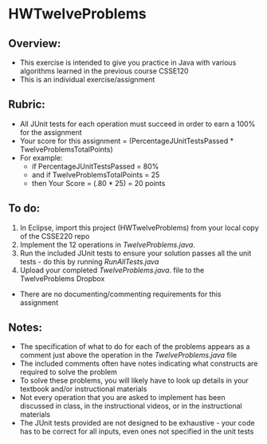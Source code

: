 # HWTwelveProblems

## Overview:
- This exercise is intended to give you practice in Java with various algorithms learned in the previous course CSSE120 
- This is an individual exercise/assignment

## Rubric:

- All JUnit tests for each operation must succeed in order to earn a 100% for the assignment
- Your score for this assignment = (PercentageJUnitTestsPassed * TwelveProblemsTotalPoints)
- For example:
  - if PercentageJUnitTestsPassed = 80%
  - and if TwelveProblemsTotalPoints = 25
  - then Your Score = (.80 * 25) = 20 points


## To do:

1. In Eclipse, import this project (HWTwelveProblems) from your local copy of the CSSE220 repo
2. Implement the 12 operations in *TwelveProblems.java*. 
3. Run the included JUnit tests to ensure your solution passes all the unit tests - do this by running *RunAllTests.java*
4. Upload your completed *TwelveProblems.java*.  file to the TwelveProblems Dropbox


- There are no documenting/commenting requirements for this assignment

## Notes:
- The specification of what to do for each of the problems appears as a comment just above the operation in the *TwelveProblems.java* file
- The included comments often have notes indicating what constructs are required to solve the problem
- To solve these problems, you will likely have to look up details in your textbook and/or instructional materials
- Not every operation that you are asked to implement has been discussed in class, in the instructional videos, or in the instructional materials
- The JUnit tests provided are not designed to be exhaustive - your code has to be correct for all inputs, even ones not specified in the unit tests
